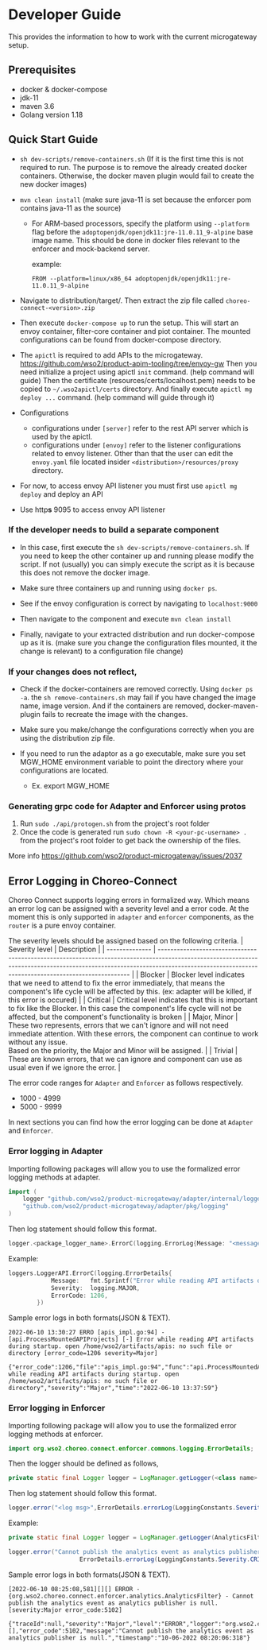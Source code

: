 # Developer Guide

This provides the information to how to work with the current microgateway setup.

## Prerequisites

- docker & docker-compose
- jdk-11
- maven 3.6
- Golang version 1.18

## Quick Start Guide

- `sh dev-scripts/remove-containers.sh` (If it is the first time this is not required to run.
The purpose is to remove the already created docker containers. Otherwise, the docker 
maven plugin would fail to create the new docker images)

- `mvn clean install` (make sure java-11 is set because the enforcer pom contains
 java-11 as the source)
  - For ARM-based processors, specify the platform using `--platform` flag before the 
  `adoptopenjdk/openjdk11:jre-11.0.11_9-alpine` base image name. This should be done in
  docker files relevant to the enforcer and mock-backend server.
  
    example:
  
    `FROM --platform=linux/x86_64 adoptopenjdk/openjdk11:jre-11.0.11_9-alpine`
 
- Navigate to distribution/target/.
 Then extract the zip file called `choreo-connect-<version>.zip`
 
 - Then execute `docker-compose up` to run the setup. This will start an envoy container,
 filter-core container and piot container. The mounted configurations can be found from
 docker-compose directory.
 
 - The `apictl` is required to add APIs to the microgateway. https://github.com/wso2/product-apim-tooling/tree/envoy-gw
 Then you need initialize a project using apictl `init` command. (help command will guide)
 Then the certificate (resources/certs/localhost.pem) needs to be copied to `~/.wso2apictl/certs` 
 directory. And finally execute `apictl mg deploy ...` command. (help command will guide through it)
 
 - Configurations
    - configurations under `[server]` refer to the rest API server which is used by
    the apictl.
    - configurations under `[envoy]` refer to the listener configurations related to envoy listener.
    Other than that the user can edit the `envoy.yaml` file located insider `<distribution>/resources/proxy`
    directory.
 - For now, to access envoy API listener you must first use `apictl mg deploy` and deploy an API
 - Use http**s** 9095 to access envoy API listener
 
 ### If the developer needs to build a separate component
 
 - In this case, first execute the `sh dev-scripts/remove-containers.sh`. If you need to keep the
 other container up and running please modify the script. If not (usually) you can simply
 execute the script as it is because this does not remove the docker image.
 
 - Make sure three containers up and running using `docker ps`.
 
 - See if the envoy configuration is correct by navigating to `localhost:9000`
 
 - Then navigate to the component and execute `mvn clean install`
 
 - Finally, navigate to your extracted distribution and run docker-compose up as it is.
 (make sure you change the configuration files mounted, it the change is relevant)
 to a configuration file change)
 
 ### If your changes does not reflect,
 
 - Check if the docker-containers are removed correctly. Using `docker ps -a`. 
 the `sh remove-containers.sh` may fail if you have changed the image name, image version.
 And if the containers are removed, docker-maven-plugin fails to recreate the image with the changes.
 
 - Make sure you make/change the configurations correctly when you are using the distribution
 zip file.
 
 - If you need to run the adaptor as a go executable, make sure you set MGW_HOME environment
 variable to point the directory where your configurations are located.
    - Ex. export MGW_HOME

### Generating grpc code for Adapter and Enforcer using protos 
1. Run `sudo ./api/protogen.sh` from the project's root folder
2. Once the code is generated run `sudo chown -R <your-pc-username> .` from the project's root folder to get back the ownership of the files.

More info https://github.com/wso2/product-microgateway/issues/2037
    
## Error Logging in Choreo-Connect
Choreo Connect supports logging errors in formalized way. Which means an error log can be assigned with a severity level and a error code. At the moment this is only supported in `adapter` and `enforcer` components, as the `router` is a pure envoy container.

The severity levels should be assigned based on the following criteria.
| Severity level | Description                                                                                                                                                                                                                       |
| -------------- | --------------------------------------------------------------------------------------------------------------------------------------------------------------------------------------------------------------------------------- |
| Blocker        | Blocker level indicates that we need to attend to fix the error immediately, that means the component's life cycle will be affected by this. (ex: adapter will be killed, if this error is occured)                               |
| Critical       | Critical level indicates that this is important to fix like the Blocker. In this case the component's life cycle will not be affected, but the component's functionality is broken                                                  |
| Major, Minor   | These two represents, errors that we can't ignore and will not need immediate attention. With these errors, the component can continue to work without any issue.<br>Based on the priority, the Major and Minor will be assigned. |
| Trivial        | These are known errors, that we can ignore and component can use as usual even if we ignore the error. |

The error code ranges for `Adapter` and `Enforcer` as follows respectively.
- 1000 - 4999
- 5000 - 9999

In next sections you can find how the error logging can be done at `Adapter` and `Enforcer`.

### Error logging in Adapter

Importing following packages will allow you to use the formalized error logging methods at adapter.

```go
import (
	logger "github.com/wso2/product-microgateway/adapter/internal/loggers"
	"github.com/wso2/product-microgateway/adapter/pkg/logging"
)
```
Then log statement should follow this format.
```go
logger.<package_logger_name>.ErrorC(logging.ErrorLog{Message: "<message>", Severity: <Severity Level>, ErrorCode: <code number>})
```

Example:
```go
loggers.LoggerAPI.ErrorC(logging.ErrorDetails{
			Message:   fmt.Sprintf("Error while reading API artifacts during startup. %v", err.Error()),
			Severity:  logging.MAJOR,
			ErrorCode: 1206,
		})
```
Sample error logs in both formats(JSON & TEXT).
```
2022-06-10 13:30:27 ERRO [apis_impl.go:94] - [api.ProcessMountedAPIProjects] [-] Error while reading API artifacts during startup. open /home/wso2/artifacts/apis: no such file or directory [error_code=1206 severity=Major]
```
```
{"error_code":1206,"file":"apis_impl.go:94","func":"api.ProcessMountedAPIProjects","level":"error","msg":"Error while reading API artifacts during startup. open /home/wso2/artifacts/apis: no such file or directory","severity":"Major","time":"2022-06-10 13:37:59"}
```

### Error logging in Enforcer

Importing following package will allow you to use the formalized error logging methods at enforcer.

```java
import org.wso2.choreo.connect.enforcer.commons.logging.ErrorDetails;
```
Then the logger should be defined as follows,
```java
private static final Logger logger = LogManager.getLogger(<class name>.class);
```

Then log statement should follow this format.
```java
logger.error("<log msg>",ErrorDetails.errorLog(LoggingConstants.Severity.<severity level>, <error code number>));
```

Example:
```java
private static final Logger logger = LogManager.getLogger(AnalyticsFilter.class);

logger.error("Cannot publish the analytics event as analytics publisher is null.",
                    ErrorDetails.errorLog(LoggingConstants.Severity.CRITICAL, 5102));
```
Sample error logs in both formats(JSON & TEXT).
```
[2022-06-10 08:25:08,581][][] ERROR - {org.wso2.choreo.connect.enforcer.analytics.AnalyticsFilter} - Cannot publish the analytics event as analytics publisher is null. [severity:Major error_code:5102]
```
```
{"traceId":null,"severity":"Major","level":"ERROR","logger":"org.wso2.choreo.connect.enforcer.analytics.AnalyticsFilter","context":[],"error_code":5102,"message":"Cannot publish the analytics event as analytics publisher is null.","timestamp":"10-06-2022 08:20:06:318"}
```
